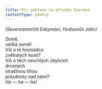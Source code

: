 ```yaml
---
title: Při pohledu na mrtvého havrana
contentType: poetry
---
```


<section>

_(Severoameričtí Eskymáci, Hudsonův záliv)_

</section>

<section>

Země,  
veliká země!  
Víš o té hromádce  
zvětralých kostí?  
Víš o těch seschlých zbytcích  
drcených  
strašlivou tíhou  
prázdnoty nad námi?  
He — he — he!

</section>
